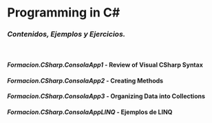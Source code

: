 # Programming in C#
### ***Contenidos, Ejemplos y Ejercicios.***
&nbsp;
#### ***Formacion.CSharp.ConsolaApp1*** - Review of Visual CSharp Syntax
#### ***Formacion.CSharp.ConsolaApp2*** - Creating Methods
#### ***Formacion.CSharp.ConsolaApp3*** - Organizing Data into Collections
#### ***Formacion.CSharp.ConsolaAppLINQ*** - Ejemplos de LINQ
&nbsp;